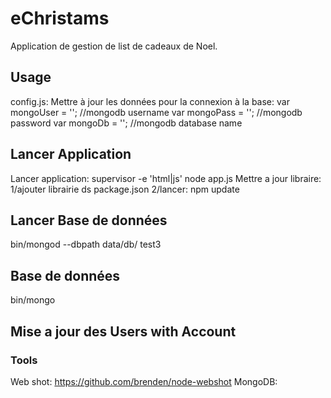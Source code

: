 

# eChristams

Application de gestion de list de cadeaux de Noel.


## Usage
config.js: Mettre à jour les données pour la connexion à la base:
	var mongoUser = ''; //mongodb username
    var mongoPass = ''; //mongodb password
    var mongoDb   = ''; //mongodb database name


## Lancer Application
Lancer application: supervisor -e 'html|js' node app.js
Mettre a jour libraire:
1/ajouter librairie ds package.json
2/lancer: npm update

## Lancer Base de données
bin/mongod --dbpath data/db/
test3

## Base de données
bin/mongo


## Mise a jour des Users with Account


### Tools

Web shot: https://github.com/brenden/node-webshot
MongoDB: 



		